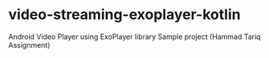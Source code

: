 # video-streaming-exoplayer-kotlin
Android Video Player using ExoPlayer library Sample project (Hammad Tariq Assignment)
